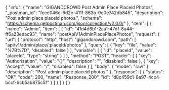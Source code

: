 {
  "info": {
    "name": "GIGANDCROWD Post Admin Place Placeid Photos",
    "_postman_id": "fcee046e-6d2e-411f-863b-0e0e742db845",
    "description": "Post admin place placeid photos.",
    "schema": "https://schema.getpostman.com/json/collection/v2.0.0/"
  },
  "item": [
    {
      "name": "Admin",
      "item": [
        {
          "id": "41d4d6b1-2aa1-47df-8a44-ff6a23edac93",
          "name": "postApiV1AdminPlacePlacePhotos",
          "request": {
            "url": {
              "protocol": "http",
              "host": "gigandcrowd.com",
              "path": [
                "api/v1/admin/place/:placeId/photos"
              ],
              "query": [
                {
                  "key": "file",
                  "value": "%7B%7D",
                  "disabled": false
                }
              ],
              "variable": [
                {
                  "id": "placeId",
                  "value": "placeId",
                  "type": "string"
                }
              ]
            },
            "method": "POST",
            "header": [
              {
                "key": "Authorization",
                "value": "{}",
                "description": "",
                "disabled": false
              },
              {
                "key": "Accept",
                "value": "*/*",
                "disabled": false
              }
            ],
            "body": {
              "mode": "raw"
            },
            "description": "Post admin place placeid photos."
          },
          "response": [
            {
              "status": "OK",
              "code": 200,
              "name": "Response_200",
              "id": "d8c459c1-8a97-4cc4-bccf-6cb5ab875c5f"
            }
          ]
        }
      ]
    }
  ]
}